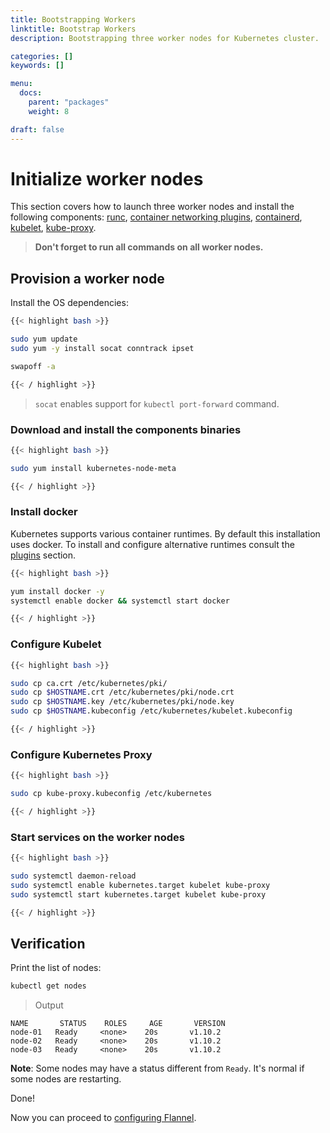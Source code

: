 ```yaml
---
title: Bootstrapping Workers
linktitle: Bootstrap Workers
description: Bootstrapping three worker nodes for Kubernetes cluster.

categories: []
keywords: []

menu:
  docs:
    parent: "packages"
    weight: 8

draft: false
---
```


# Initialize worker nodes

This section covers how to launch three worker nodes and install the following components: [runc](https://github.com/opencontainers/runc), [container networking plugins](https://github.com/containernetworking/cni), [containerd](https://github.com/containerd/containerd), [kubelet](https://kubernetes.io/docs/admin/kubelet), [kube-proxy](https://kubernetes.io/docs/concepts/cluster-administration/proxies).

> **Don't forget to run all commands on all worker nodes.**

## Provision a worker node

Install the OS dependencies:

```bash
{{< highlight bash >}}

sudo yum update
sudo yum -y install socat conntrack ipset

swapoff -a

{{< / highlight >}}
```

> `socat` enables support for `kubectl port-forward` command.

### Download and install the components binaries

```bash
{{< highlight bash >}}

sudo yum install kubernetes-node-meta

{{< / highlight >}}
```

### Install docker

Kubernetes supports various container runtimes. By default this installation uses docker. To install and configure alternative runtimes consult the [plugins](/plugins) section.

```bash
{{< highlight bash >}}

yum install docker -y
systemctl enable docker && systemctl start docker

{{< / highlight >}}
```

### Configure Kubelet

```bash
{{< highlight bash >}}

sudo cp ca.crt /etc/kubernetes/pki/
sudo cp $HOSTNAME.crt /etc/kubernetes/pki/node.crt
sudo cp $HOSTNAME.key /etc/kubernetes/pki/node.key
sudo cp $HOSTNAME.kubeconfig /etc/kubernetes/kubelet.kubeconfig

{{< / highlight >}}
```

### Configure Kubernetes Proxy

```bash
{{< highlight bash >}}

sudo cp kube-proxy.kubeconfig /etc/kubernetes

{{< / highlight >}}
```

### Start services on the worker nodes

```bash
{{< highlight bash >}}

sudo systemctl daemon-reload
sudo systemctl enable kubernetes.target kubelet kube-proxy
sudo systemctl start kubernetes.target kubelet kube-proxy

{{< / highlight >}}
```

## Verification
Print the list of nodes:

```bash
kubectl get nodes
```

> Output

```
NAME       STATUS    ROLES     AGE       VERSION
node-01   Ready     <none>    20s       v1.10.2
node-02   Ready     <none>    20s       v1.10.2
node-03   Ready     <none>    20s       v1.10.2
```

**Note**: Some nodes may have a status different from `Ready`. It's normal if some nodes are restarting.

Done!

Now you can proceed to [configuring Flannel](/installation/packages/8flannel).

